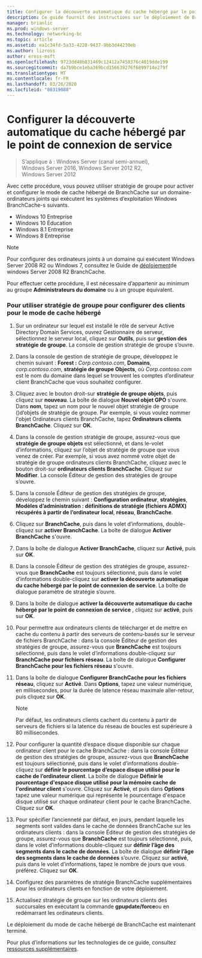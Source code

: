```yaml
---
title: Configurer la découverte automatique du cache hébergé par le point de connexion de service
description: Ce guide fournit des instructions sur le déploiement de BranchCache en mode de cache hébergé sur les ordinateurs exécutant Windows Server 2016 et Windows 10
manager: brianlic
ms.prod: windows-server
ms.technology: networking-bc
ms.topic: article
ms.assetid: ea1c34fd-5a33-4228-9437-9bb3d44230eb
ms.author: lizross
author: eross-msft
ms.openlocfilehash: 9723dd40b831469c12412a7458376c4019dde199
ms.sourcegitcommit: da7b9bce1eba369bcd156639276f6899714e279f
ms.translationtype: MT
ms.contentlocale: fr-FR
ms.lasthandoff: 03/26/2020
ms.locfileid: "80319088"
---
```

#  <a name="configure-client-automatic-hosted-cache-discovery-by-service-connection-point"></a>Configurer la découverte automatique du cache hébergé par le point de connexion de service

>S’applique à : Windows Server (canal semi-annuel), Windows Server 2016, Windows Server 2012 R2, Windows Server 2012

Avec cette procédure, vous pouvez utiliser stratégie de groupe pour activer et configurer le mode de cache hébergé de BranchCache sur un domaine\-ordinateurs joints qui exécutent les systèmes d’exploitation Windows BranchCache\-s suivants.

- Windows 10 Entreprise
- Windows 10 Éducation
- Windows 8.1 Entreprise
- Windows 8 Entreprise

> [!NOTE]  
> Pour configurer des ordinateurs joints à un domaine qui exécutent Windows Server 2008 R2 ou Windows 7, consultez le Guide de [déploiement](https://technet.microsoft.com/library/ee649232.aspx)de windows Server 2008 R2 BranchCache.

Pour effectuer cette procédure, il est nécessaire d’appartenir au minimum au groupe **Administrateurs du domaine** ou à un groupe équivalent.

### <a name="to-use-group-policy-to-configure-clients-for-hosted-cache-mode"></a>Pour utiliser stratégie de groupe pour configurer des clients pour le mode de cache hébergé

1. Sur un ordinateur sur lequel est installé le rôle de serveur Active Directory Domain Services, ouvrez Gestionnaire de serveur, sélectionnez le serveur local, cliquez sur **Outils**, puis sur **gestion des stratégie de groupe**. La console de gestion stratégie de groupe s’ouvre.

2. Dans la console de gestion de stratégie de groupe, développez le chemin suivant : **Forest :** *Corp.contoso.com*, **Domains**, *corp.contoso.com*, **stratégie de groupe Objects**, où *Corp.contoso.com* est le nom du domaine dans lequel se trouvent les comptes d’ordinateur client BranchCache que vous souhaitez configurer.

3. Cliquez avec le bouton droit\-sur **stratégie de groupe objets**, puis cliquez sur **nouveau**. La boîte de dialogue **Nouvel objet GPO** s'ouvre. Dans **nom**, tapez un nom pour le nouvel objet stratégie de groupe \(\)d’objets de stratégie de groupe. Par exemple, si vous voulez nommer l'objet Ordinateurs clients BranchCache, tapez **Ordinateurs clients BranchCache**. Cliquez sur **OK**.

4. Dans la console de gestion stratégie de groupe, assurez-vous que **stratégie de groupe objets** est sélectionné, et dans le\-volet d’informations, cliquez sur l’objet de stratégie de groupe que vous venez de créer. Par exemple, si vous avez nommé votre objet de stratégie de groupe ordinateurs clients BranchCache, cliquez avec le bouton droit\-sur **ordinateurs clients BranchCache**. Cliquez sur **Modifier**. La console Éditeur de gestion des stratégies de groupe s’ouvre.

5. Dans la console Éditeur de gestion des stratégies de groupe, développez le chemin suivant : **Configuration ordinateur**, **stratégies**, **Modèles d’administration : définitions de stratégie \(fichiers ADMX\) récupérés à partir de l’ordinateur local**, **réseau**, **BranchCache**.

6. Cliquez sur **BranchCache**, puis dans le volet d’informations, double\-cliquez sur **activer BranchCache**. La boîte de dialogue **Activer BranchCache** s'ouvre.
  
7.  Dans la boîte de dialogue **Activer BranchCache**, cliquez sur **Activé**, puis sur **OK**.

8. Dans la console Éditeur de gestion des stratégies de groupe, assurez-vous que **BranchCache** est toujours sélectionné, puis dans le volet d’informations double\-cliquez sur **activer la découverte automatique du cache hébergé par le point de connexion de service**. La boîte de dialogue paramètre de stratégie s’ouvre.

9. Dans la boîte de dialogue **activer la découverte automatique du cache hébergé par le point de connexion de service** , cliquez sur **activé**, puis sur **OK**.

10. Pour permettre aux ordinateurs clients de télécharger et de mettre en cache du contenu à partir des serveurs de contenu\-basés sur le serveur de fichiers BranchCache : dans la console Éditeur de gestion des stratégies de groupe, assurez-vous que **BranchCache** est toujours sélectionné, puis dans le volet d’informations double\-cliquez sur **BranchCache pour fichiers réseau**. La boîte de dialogue **Configurer BranchCache pour les fichiers réseau** s'ouvre. 
11. Dans la boîte de dialogue **Configurer BranchCache pour les fichiers réseau**, cliquez sur **Activé**. Dans **Options**, tapez une valeur numérique, en millisecondes, pour la durée de latence réseau maximale aller-retour, puis cliquez sur **OK**.
  
    > [!NOTE]
    > Par défaut, les ordinateurs clients cachent du contenu à partir de serveurs de fichiers si la latence du réseau de boucles est supérieure à 80 millisecondes.
  
12. Pour configurer la quantité d’espace disque disponible sur chaque ordinateur client pour le cache BranchCache : dans la console Éditeur de gestion des stratégies de groupe, assurez-vous que **BranchCache** est toujours sélectionné, puis dans le volet d’informations double\-cliquez sur **définir le pourcentage d’espace disque utilisé pour le cache de l’ordinateur client**. La boîte de dialogue **Définir le pourcentage d'espace disque utilisé pour la mémoire cache de l'ordinateur client** s'ouvre. Cliquez sur **Activé**, et puis dans **Options** tapez une valeur numérique qui représente le pourcentage d'espace disque utilisé sur chaque ordinateur client pour le cache BranchCache. Cliquez sur **OK**.

13. Pour spécifier l’ancienneté par défaut, en jours, pendant laquelle les segments sont valides dans le cache de données BranchCache sur les ordinateurs clients : dans la console Éditeur de gestion des stratégies de groupe, assurez-vous que **BranchCache** est toujours sélectionné, puis, dans le volet d’informations double\-cliquez sur **définir l’âge des segments dans le cache de données**. La boîte de dialogue **définir l’âge des segments dans le cache de données** s’ouvre. Cliquez sur **activé**, puis dans le volet d’informations, tapez le nombre de jours que vous préférez. Cliquez sur **OK**.

14. Configurez des paramètres de stratégie BranchCache supplémentaires pour les ordinateurs clients en fonction de votre déploiement.

15. Actualisez stratégie de groupe sur les ordinateurs clients des succursales en exécutant la commande **gpupdate/force**ou en redémarrant les ordinateurs clients.

Le déploiement du mode de cache hébergé de BranchCache est maintenant terminé.

Pour plus d’informations sur les technologies de ce guide, consultez [ressources supplémentaires](11-Bc-Hcm-additional-resources.md).